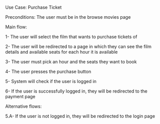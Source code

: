 Use Case: Purchase Ticket

Preconditions: 
The user must be in the browse movies page

Main flow:

1- The user will select the film that wants to purchase tickets of

2- The user will be redirected to a page in which they can see the film details and available seats for each hour it is available

3- The user must pick an hour and the seats they want to book

4- The user presses the purchase button

5- System will check if the user is logged in

6- If the user is successfully logged in, they will be redirected to the payment page


Alternative flows:

5.A- If the user is not logged in, they will be redirected to the login page

